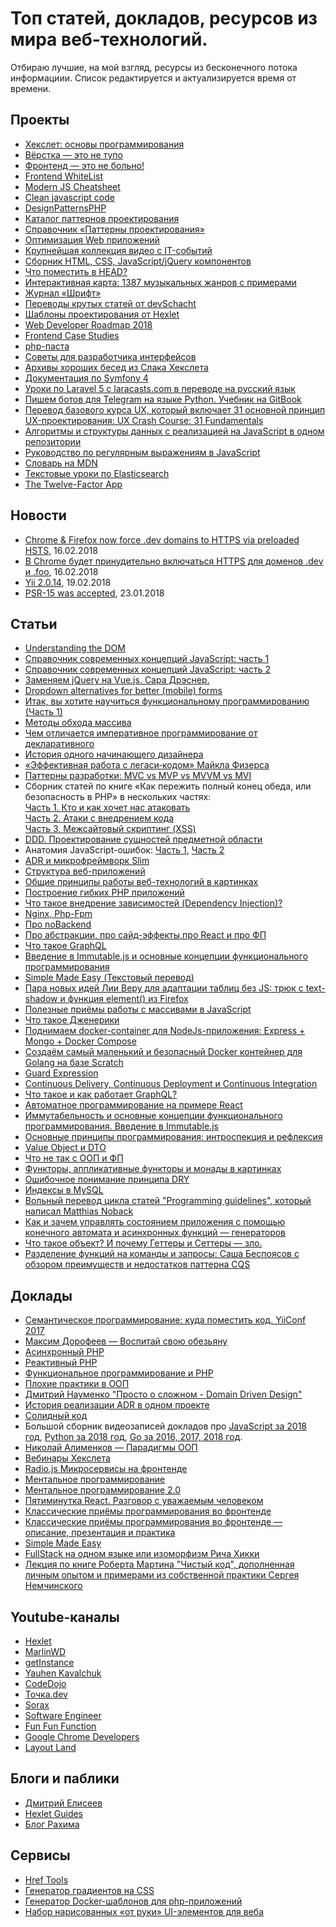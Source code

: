 # Топ статей, докладов, ресурсов из мира веб-технологий.
Отбираю лучшие, на мой взгляд, ресурсы из бесконечного потока информациии. Список редактируется и актуализируется время от времени.

## Проекты
*   [Хекслет: основы программирования](http://code-basics.ru/)
*   [Вёрстка — это не тупо](http://webmasters.teamdev.com/)
*   [Фронтенд — это не больно!](https://bespoyasov.ru/front-not-pain/)
*   [Frontend WhiteList](https://github.com/melnik909/frontend-whitelist)
*   [Modern JS Cheatsheet](https://mbeaudru.github.io/modern-js-cheatsheet/)
*   [Clean javascript code](http://amp.gs/1BoQ)
*   [DesignPatternsPHP](http://designpatternsphp.readthedocs.io/ru/latest/)
*   [Каталог паттернов проектирования](https://refactoring.guru/ru/design-patterns/catalog)
*   [Справочник «Паттерны проектирования»](http://design-pattern.ru/patterns/data-transfer-object.html)
*   [Оптимизация Web приложений](https://ruhighload.com)
*   [Крупнейшая коллекция видео с IT-событий](https://devtube.ru/)
*   [Сборник HTML, CSS, JavaScript/jQuery компонентов](http://nisnom.com/)
*   [Что поместить в HEAD?](https://gethead.info)
*   [Интерактивная карта: 1387 музыкальных жанров с примерами](http://everynoise.com)
*   [Журнал «Шрифт»](https://typejournal.ru/)
*   [Переводы крутых статей от devSchacht](https://github.com/devSchacht/translations/)
*   [Шаблоны проектирования от Hexlet](https://github.com/Hexlet/patterns)
*   [Web Developer Roadmap 2018](https://github.com/kamranahmedse/developer-roadmap)
*   [Frontend Case Studies](https://github.com/andrew--r/frontend-case-studies)
*   [php-паста](https://github.com/codedokode/pasta/blob/master/README.md)
*   [Советы для разработчика интерфейсов](https://github.com/andrew--r/ui-developer-tips)
[](https://github.com/andrew--r/ui-developer-tips)
*   [](https://github.com/andrew--r/ui-developer-tips)[Архивы хороших бесед из Слака Хекслета](https://github.com/Hexlet/hexlet-slack-archive/wiki)
[](https://github.com/Hexlet/hexlet-slack-archive/wiki)
*   [](https://github.com/Hexlet/hexlet-slack-archive/wiki)[Документация по Symfony 4](http://tech-documentation.ru/symfony/)
[](http://tech-documentation.ru/symfony/)
*   [](http://tech-documentation.ru/symfony/)[Уроки по Laravel 5 с laracasts.com в переводе на русский язык](https://www.youtube.com/watch?v=4EWQ2ryfrbA&list=PLqDYTgpuS_-j6XrRlEoGFaHI-y1grDKWd)
[](https://www.youtube.com/watch?v=4EWQ2ryfrbA&list=PLqDYTgpuS_-j6XrRlEoGFaHI-y1grDKWd)
*   [](https://www.youtube.com/watch?v=4EWQ2ryfrbA&list=PLqDYTgpuS_-j6XrRlEoGFaHI-y1grDKWd)[Пишем ботов для Telegram на языке Python. Учебник на GitBook](https://legacy.gitbook.com/book/groosha/telegram-bot-lessons/detailsd)
[](https://legacy.gitbook.com/book/groosha/telegram-bot-lessons/detailsd)
*   [](https://legacy.gitbook.com/book/groosha/telegram-bot-lessons/detailsd)[Перевод базового курса UX, который включает 31 основной принцип UX-проектирования: UX Crash Course: 31 Fundamentals](https://medium.com/ux-crash-course/ux-ux-b0929148c31f)
[](https://medium.com/ux-crash-course/ux-ux-b0929148c31f)
*   [](https://medium.com/ux-crash-course/ux-ux-b0929148c31f)[Алгоритмы и структуры данных с реализацией на JavaScript в одном репозитории](https://github.com/trekhleb/javascript-algorithms)
[](https://github.com/trekhleb/javascript-algorithms)
*   [](https://github.com/trekhleb/javascript-algorithms)[Руководство по регулярным выражениям в JavaScript](https://tuhub.ru/frontend/js-regexp)
[](https://tuhub.ru/frontend/js-regexp)
*   [](https://tuhub.ru/frontend/js-regexp)[Словарь на MDN](https://developer.mozilla.org/ru/docs/Словарь#А)
[](https://developer.mozilla.org/ru/docs/Словарь#А)
*   [](https://developer.mozilla.org/ru/docs/Словарь#А)[Текстовые уроки по Elasticsearch](https://codedzen.ru/elasticsearch-urok-6-vse-o-poiske/)
[](https://codedzen.ru/elasticsearch-urok-6-vse-o-poiske/)
*   [](https://codedzen.ru/elasticsearch-urok-6-vse-o-poiske/)[The Twelve-Factor App](https://12factor.net/ru/)
[](https://12factor.net/ru/)

## Новости
*   [](https://12factor.net/ru/)[Chrome & Firefox now force .dev domains to HTTPS via preloaded HSTS](https://ma.ttias.be/chrome-force-dev-domains-https-via-preloaded-hsts/), 16.02.2018
*   [В Chrome будет принудительно включаться HTTPS для доменов .dev и .foo](https://www.opennet.ru/opennews/art.shtml?num=47258), 16.02.2018
*   [Yii 2.0.14](https://habrahabr.ru/post/349408/), 19.02.2018
*   [PSR-15 was accepted](https://github.com/php-fig/fig-standards/blob/master/accepted/PSR-15-request-handlers.md), 23.01.2018

## Статьи
*   [Understanding the DOM](https://www.digitalocean.com/community/tutorial_series/understanding-the-dom-document-object-model)
*   [Справочник современных концепций JavaScript: часть 1](https://medium.com/devschacht/glossary-of-modern-javascript-concepts-1198b24e8f56)
*   [Справочник современных концепций JavaScript: часть 2](https://medium.com/devschacht/%D1%81%D0%BF%D1%80%D0%B0%D0%B2%D0%BE%D1%87%D0%BD%D0%B8%D0%BA-%D1%81%D0%BE%D0%B2%D1%80%D0%B5%D0%BC%D0%B5%D0%BD%D0%BD%D1%8B%D1%85-%D0%BA%D0%BE%D0%BD%D1%86%D0%B5%D0%BF%D1%86%D0%B8%D0%B9-javascript-%D1%87%D0%B0%D1%81%D1%82%D1%8C-2-8ecf07f3f36a)
*   [Заменяем jQuery на Vue.js. Сара Дрэснер.](https://www.smashingmagazine.com/2018/02/jquery-vue-javascript/)
*   [Dropdown alternatives for better (mobile) forms](https://medium.com/@kollinz/dropdown-alternatives-for-better-mobile-forms-53e40d641b53)
*   [Итак, вы хотите научиться функциональному программированию (Часть 1)](https://medium.com/devschacht/charles-scalfani-so-you-want-to-be-a-functional-programmer-part-1-6ef98e90d58d)
*   [Методы обхода массива](https://medium.com/devschacht/jordan-harband-array-iteration-methods-summarized-52c1e759b9bc)
*   [Чем отличается императивное программирование от декларативного](https://habrahabr.ru/post/324688/)
*   [История одного начинающего дизайнера](http://mosink.ru/blog/all/the-story-of-a-beginner-designer/)
*   [«Эффективная работа с легаси‑кодом» Майкла Физерса](https://bespoyasov.ru/blog/working-effectively-with-legacy-code/)
*   [Паттерны разработки: MVC vs MVP vs MVVM vs MVI](https://habrahabr.ru/post/344184/)
*   Сборник статей по книге «Как пережить полный конец обеда, или безопасность в PHP» в нескольких частях:  
    [Часть 1\. Кто и как хочет нас атаковать](https://habrahabr.ru/company/mailru/blog/310726/)  
    [Часть 2\. Атаки с внедрением кода](https://habrahabr.ru/company/mailru/blog/352440/)  
    [Часть 3\. Межсайтовый скриптинг (XSS)](https://habrahabr.ru/company/mailru/blog/352442/)  
*   [DDD. Проектирование сущностей предметной области](http://www.elisdn.ru/blog/104/domain-entities-modelling)
*   Анатомия JavaScript-ошибок: [Часть 1](https://blog.bugsnag.com/source-maps/), [Часть 2](https://blog.bugsnag.com/anatomy-of-a-javascript-error)
*   [ADR и микрофреймворк Slim](https://slimframework.ru/cookbook/action-domain-responder)
*   [Структура веб-приложений](http://devacademy.ru/posts/struktura-vieb-prilozhienii/)
*   [Общие принципы работы веб-технологий в картинках](https://svyatoslav.biz/education/webtechs_and_webapps_in_pictures/)
*   [Построение гибких PHP приложений](https://habr.com/post/327746/)
*   [Что такое внедрение зависимостей (Dependency Injection)?](https://tyapk.ru/blog/post/dependency-injection-and-service-container)
*   [Nginx, Php-Fpm](https://perfect-inc.com/blog/nginx-php-fpm-i-chto-eto-voobshche/)
*   [Про noBackend](https://habr.com/company/oleg-bunin/blog/358502/)
*   [Про абстракции, про сайд-эффекты,про React и про ФП](https://devchat.tv/js-jabber/jsj-313-light-functional-javascript-with-kyle-simpson)
*   [Что такое GraphQL](http://habr.com/post/326986/)
*   [Введение в Immutable.js и основные концепции функционального программирования](https://medium.com/devschacht/sebasti%C3%A1n-peyrott-introduction-to-immutablejs-and-functional-programming-concepts-b3a6555af0ee)
*   [Simple Made Easy (Текстовый перевод)](http://translatedby.com/you/simple-made-easy/into-ru/)
*   [Пара новых идей Лии Веру для адаптации таблиц без JS: трюк с text-shadow и функция element() из Firefox](http://lea.verou.me/2018/05/responsive-tables-revisited/)
*   [Полезные приёмы работы с массивами в JavaScript](https://habr.com/company/ruvds/blog/358306/)
*   [Что такое Дженерики](http://phpprofi.ru/blogs/post/82)
*   [Поднимаем docker-container для NodeJs-приложения: Express + Mongo + Docker Compose](https://www.dlighthouse.co/2017/09/docker-node-express-mongo.html)
*   [Создаём самый маленький и безопасный Docker контейнер для Golang на базе Scratch](https://ergoz.ru/create-the-smallest-and-secured-golang-docker-image-based-on-scratch/ml)
*   [Guard Expression](https://ru.hexlet.io/courses/js-functions/lessons/guard-expression/theory_unit)
*   [Continuous Delivery, Continuous Deployment и Continuous Integration](http://qaat.ru/kakaya-raznica-mezhdu-continuous-delivery-continuous-deployment-i-continuous-integration/)
*   [Что такое и как работает GraphQL?](http://codenative.ru/article/chto_takoe_graphql)
*   [Автоматное программирование на примере React](https://ru.hexlet.io/courses/js-react/lessons/fsm/theory_unit)
*   [Иммутабельность и основные концепции функционального программирования. Введение в Immutable.js](https://medium.com/devschacht/sebasti%C3%A1n-peyrott-introduction-to-immutablejs-and-functional-programming-concepts-b3a6555af0ee)
*   [Основные принципы программирования: интроспекция и рефлексия](http://tproger.ru/translations/programming-concepts-introspection-reflection/)
*   [Value Object и DTO](https://phpprofi.ru/blogs/post/58)
*   [Что не так с ООП и ФП](https://habr.com/post/201874/)
*   [Функторы, аппликативные функторы и монады в картинках](https://habr.com/post/183150/)
*   [Ошибочное понимание принципа DRY](https://habr.com/company/mailru/blog/349978/)
*   [Индексы в MySQL](https://ruhighload.com/Индексы+в+mysql)
*   [Вольный перевод цикла статей "Programming guidelines", который написал Matthias Noback](http://haru-atari.com/ru/blog/9/programming-guidelines-part-1-reducing-complexity)
*   [Как и зачем управлять состоянием приложения с помощью конечного автомата и асинхронных функций — генераторов](https://bespoyasov.ru/blog/fsm-to-the-rescue/)
*   [Что такое объект? И почему Геттеры и Сеттеры — зло.](https://javarush.ru/groups/posts/1082-getterihsetterih-zlo-i-tochka)
*   [Разделение функций на команды и запросы: Саша Беспоясов с обзором преимуществ и недостатков паттерна CQS](https://bespoyasov.ru/blog/commands-and-queries/)

## Доклады
*   [Семантическое программирование: куда поместить код. YiiConf 2017](https://www.youtube.com/watch?v=58BpEJAplsM)
*   [Максим Дорофеев — Воспитай свою обезьяну](https://www.youtube.com/watch?v=DukfcM24tgk&index=20&list=LLvPdIxe9ZhDJyXEWsNVgBcw&t=0s)
*   [Асинхронный PHP](https://www.youtube.com/watch?v=n6Iasl6bx4M&t=0s&list=FLvPdIxe9ZhDJyXEWsNVgBcw&index=14)
*   [Реактивный PHP](https://www.youtube.com/watch?v=39TUy0XiNqQ)
*   [Функциональное программирование и PHP](https://www.youtube.com/watch?v=ZAxkFJC1wsg)
*   [Плохие практики в ООП](https://www.youtube.com/watch?v=rrSLvFoEhLI)
*   [Дмитрий Науменко "Просто о сложном - Domain Driven Design"](https://www.youtube.com/watch?v=7HXIrEsmlzM)
*   [История реализации ADR в одном проекте](https://www.youtube.com/watch?v=8NF7TKWpP_s)
*   [Солидный код](https://www.youtube.com/watch?v=pu0EXQvoaCc)
*   Большой сборник видеозаписей докладов про [JavaScript за 2018 год](https://github.com/hH39797J/javascript-videos-ru-2018), [Python за 2018 год](https://github.com/hH39797J/python-videos-ru-2018), [Go за 2016, 2017, 2018 год](https://github.com/hH39797J/golang-videos-ru).
*   [Николай Алименков — Парадигмы ООП](https://www.youtube.com/watch?v=G6LJkWwZGuc)
*   [Вебинары Хекслета](https://www.youtube.com/watch?v=BZulLbzf0uA&list=PLo6puixMwuSPfJVVXKhLkHCymzEQAKxjr)
*   [Radio.js Микросервисы на фронтенде](http://soundcloud.com/radiojspodcast/vypusk-52-mikroservisy-na-frontende)
*   [Ментальное программирование](https://www.youtube.com/watch?v=EEq1wdM2M2w)
*   [Ментальное программирование 2.0](https://devconf.ru/ru/archive/devconf2017/offer/328)
*   [Пятиминутка React. Разговор с уважаемым человеком](https://soundcloud.com/5minreact/33-kirill-mokevnin-hexlet)
*   [Классические приёмы программирования во фронтенде](https://www.youtube.com/watch?v=mc7EMdyawBk)
*   [Классические приёмы программирования во фронтенде — описание, презентация и практика](http://o0.github.io/trees/)
*   [Simple Made Easy](https://www.infoq.com/presentations/Simple-Made-Easy)
*   [FullStack на одном языке или изоморфизм Рича Хикки](https://www.youtube.com/watch?v=b-Eq4YV4uwc)
*   [Лекция по книге Роберта Мартина "Чистый код", дополненная личным опытом и примерами из собственной практики Сергея Немчинского](https://www.youtube.com/watch?v=otrfSgeK3JI&list=LLvPdIxe9ZhDJyXEWsNVgBcw&index=292&t=0s)

## Youtube-каналы
*   [Hexlet](https://www.youtube.com/channel/UCqLPYxuAz-WbdEBLBk_Tb7g)
*   [MarlinWD](https://www.youtube.com/user/ToBeCloser007/featured)
*   [getInstance](https://www.youtube.com/channel/UCEBHlT_L1ME6e9ixaRPp0wg)
*   [Yauhen Kavalchuk](https://www.youtube.com/channel/UCE9ODjNIkOHrnSdkYWLfYhg/featured)
*   [CodeDojo](https://www.youtube.com/channel/UCY10FZglXJ8RL3xB04VpykQ)
*   [Точка.dev](https://www.youtube.com/channel/UCzgtMBarT8AvsGc-Y_8Qexw)
*   [Sorax](https://www.youtube.com/channel/UCdnFX7mzgup9moXG2fULOog)
*   [Software Engineer](https://www.youtube.com/channel/UCe_TcJarfs-HKy3NySy8Kng/featured)
*   [Fun Fun Function](https://www.youtube.com/channel/UCO1cgjhGzsSYb1rsB4bFe4Q)
*   [Google Chrome Developers](https://www.youtube.com/channel/UCnUYZLuoy1rq1aVMwx4aTzw)
*   [Layout Land](https://www.youtube.com/channel/UC7TizprGknbDalbHplROtag)

## Блоги и паблики
*   [Дмитрий Елисеев](http://www.elisdn.ru/)
*   [Hexlet Guides](http://guides.hexlet.io/)
*   [Блог Рахима](https://rakh.im/)

## Сервисы
*   [Href Tools](https://hreftools.com/)
*   [Генератор градиентов на CSS](http://ourownthing.co.uk/gradpad.html?utm_source=twitter.com&utm_medium=social&utm_campaign=krutoy-vizualnyy-generator-gradientov-n&utm_content=16722558)
*   [Генератор Docker-шаблонов для php-приложений](https://phpdocker.io/generator)
*   [Набор нарисованных «от руки» UI-элементов для веба](http://amp.gs/kOsm)

